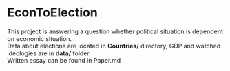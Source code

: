 # EconToElection

This project is answering a question whether political situation is dependent on economic situation.\
Data about elections are located in **Countries/** directory, GDP and watched ideologies are in **data/** folder\
Written essay can be found in Paper.md